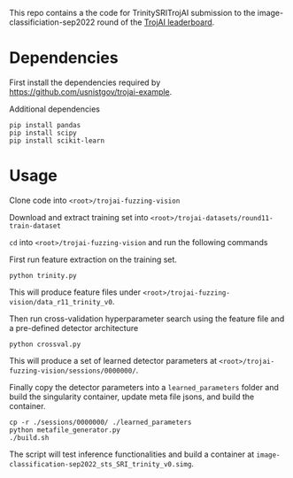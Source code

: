 This repo contains a the code for TrinitySRITrojAI submission to the image-classificiation-sep2022 round of the [TrojAI leaderboard](https://pages.nist.gov/trojai/). 

# Dependencies

First install the dependencies required by https://github.com/usnistgov/trojai-example.

Additional dependencies
```
pip install pandas
pip install scipy
pip install scikit-learn
```

# Usage

Clone code into `<root>/trojai-fuzzing-vision`

Download and extract training set into `<root>/trojai-datasets/round11-train-dataset`

`cd` into `<root>/trojai-fuzzing-vision` and run the following commands

First run feature extraction on the training set.

```
python trinity.py
```

This will produce feature files under `<root>/trojai-fuzzing-vision/data_r11_trinity_v0`.

Then run cross-validation hyperparameter search using the feature file and a pre-defined detector architecture

```
python crossval.py
```

This will produce a set of learned detector parameters at `<root>/trojai-fuzzing-vision/sessions/0000000/`. 

Finally copy the detector parameters into a `learned_parameters` folder and build the singularity container, update meta file jsons, and build the container.
```
cp -r ./sessions/0000000/ ./learned_parameters
python metafile_generator.py
./build.sh
```

The script will test inference functionalities and build a container at `image-classification-sep2022_sts_SRI_trinity_v0.simg`.



